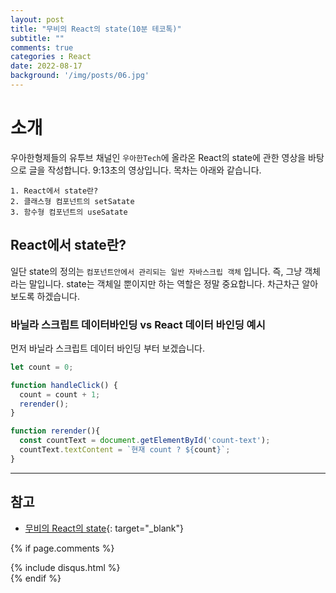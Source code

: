 ```yaml
---
layout: post
title: "무비의 React의 state(10분 테코톡)"
subtitle: ""
comments: true
categories : React
date: 2022-08-17
background: '/img/posts/06.jpg'
---
```


# 소개
우아한형제들의 유투브 채널인 `우아한Tech`에 올라온 React의 state에 관한 영상을 바탕으로 글을 작성합니다.
9:13초의 영상입니다.
목차는 아래와 같습니다.
```
1. React에서 state란?
2. 클래스형 컴포넌트의 setSatate
3. 함수형 컴포넌트의 useSatate
```

## React에서 state란?
일단 state의 정의는 `컴포넌트안에서 관리되는 일반 자바스크립 객체` 입니다.
즉, 그냥 객체라는 말입니다.
state는 객체일 뿐이지만 하는 역할은 정말 중요합니다.
차근차근 알아보도록 하겠습니다.

### 바닐라 스크립트 데이터바인딩 vs React 데이터 바인딩 예시
먼저 바닐라 스크립트 데이터 바인딩 부터 보겠습니다.
```javascript
let count = 0;

function handleClick() {
  count = count + 1;
  rerender();
}

function rerender(){
  const countText = document.getElementById('count-text');
  countText.textContent = `현재 count ? ${count}`;
}
```





---
## 참고
- [무비의 React의 state](https://m.youtube.com/watch?v=NpTizz_qgtA){: target="_blank"}


{% if page.comments %}
<div id="post-disqus" class="container">
{% include disqus.html %}
</div>
{% endif %}
